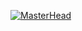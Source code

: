 [![MasterHead](https://i.ibb.co/qBp4zFw/vinozganic-header2.png)](https://github.com/jakovVinozganic/)

